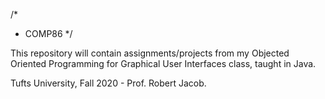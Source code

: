 /*
 * COMP86
 */

This repository will contain assignments/projects from my Objected Oriented Programming for Graphical User Interfaces class, taught in Java.

Tufts University, Fall 2020 - Prof. Robert Jacob.

